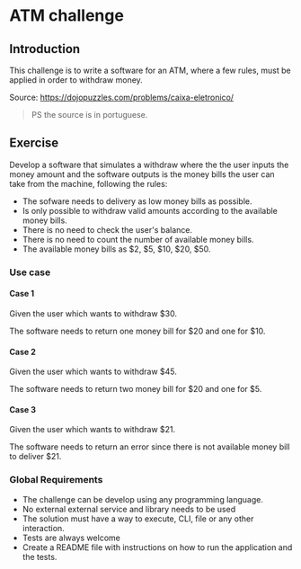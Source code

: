# ATM challenge

## Introduction

This challenge is to write a software for an ATM, where a few rules, must be applied in order to
withdraw money.

Source: https://dojopuzzles.com/problems/caixa-eletronico/

> PS the source is in portuguese.

## Exercise

Develop a software that simulates a withdraw where the the user inputs the money amount and the
software outputs is the money bills the user can take from the machine, following the rules:

- The sofware needs to delivery as low money bills as possible.
- Is only possible to withdraw valid amounts according to the available money bills.
- There is no need to check the user's balance.
- There is no need to count the number of available money bills.
- The available money bills as $2, $5, $10, $20, $50.

### Use case

#### Case 1

Given the user which wants to withdraw $30.

The software needs to return one money bill for $20 and one for $10.

#### Case 2

Given the user which wants to withdraw $45.

The software needs to return two money bill for $20 and one for $5.

#### Case 3

Given the user which wants to withdraw $21.

The software needs to return an error since there is not available money bill to deliver $21.

### Global Requirements

- The challenge can be develop using any programming language.
- No external external service and library needs to be used
- The solution must have a way to execute, CLI, file or any other interaction.
- Tests are always welcome
- Create a README file with instructions on how to run the application and the tests.
